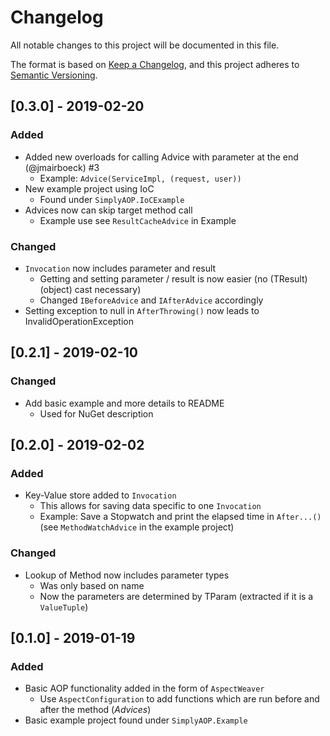 # Changelog
All notable changes to this project will be documented in this file.

The format is based on [Keep a Changelog](https://keepachangelog.com/en/1.0.0/),
and this project adheres to [Semantic Versioning](https://semver.org/spec/v2.0.0.html).

## [0.3.0] - 2019-02-20

### Added

- Added new overloads for calling Advice with parameter at the end (@jmairboeck) #3
  - Example: `Advice(ServiceImpl, (request, user))`
- New example project using IoC
  - Found under `SimplyAOP.IoCExample`
- Advices now can skip target method call
  - Example use see `ResultCacheAdvice` in Example

### Changed

- `Invocation` now includes parameter and result
  - Getting and setting parameter / result is now easier (no (TResult)(object) cast necessary)
  - Changed `IBeforeAdvice` and `IAfterAdvice` accordingly
- Setting exception to null in `AfterThrowing()` now leads to InvalidOperationException

## [0.2.1] - 2019-02-10

### Changed

- Add basic example and more details to README
  - Used for NuGet description

## [0.2.0] - 2019-02-02

### Added

- Key-Value store added to `Invocation`
  - This allows for saving data specific to one `Invocation`
  - Example: Save a Stopwatch and print the elapsed time in `After...()` (see `MethodWatchAdvice` in the example project)

### Changed

- Lookup of Method now includes parameter types
  - Was only based on name
  - Now the parameters are determined by TParam (extracted if it is a `ValueTuple`)

## [0.1.0] - 2019-01-19

### Added

- Basic AOP functionality added in the form of `AspectWeaver`
  - Use `AspectConfiguration` to add functions which are run before and after the method (*Advices*)
- Basic example project found under `SimplyAOP.Example`
